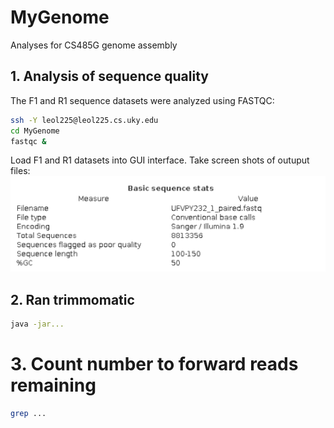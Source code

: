 # MyGenome
Analyses for CS485G genome assembly

## 1. Analysis of sequence quality
The F1 and R1 sequence datasets were analyzed using FASTQC:
```bash
ssh -Y leol225@leol225.cs.uky.edu
cd MyGenome
fastqc &
```
Load F1 and R1 datasets into GUI interface.
Take screen shots of outuput files:
![F1Screenshot.png](/data/F1screenshot.png)

## 2. Ran trimmomatic
```bash
java -jar...
```

# 3. Count number to forward reads remaining
```bash
grep ...
```
